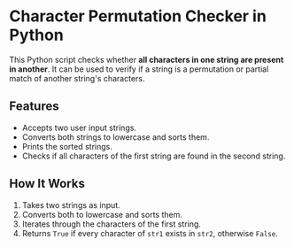 # Character Permutation Checker in Python

This Python script checks whether **all characters in one string are present in another**. It can be used to verify if a string is a permutation or partial match of another string's characters.

## Features

- Accepts two user input strings.
- Converts both strings to lowercase and sorts them.
- Prints the sorted strings.
- Checks if all characters of the first string are found in the second string.

## How It Works

1. Takes two strings as input.
2. Converts both to lowercase and sorts them.
3. Iterates through the characters of the first string.
4. Returns `True` if every character of `str1` exists in `str2`, otherwise `False`.